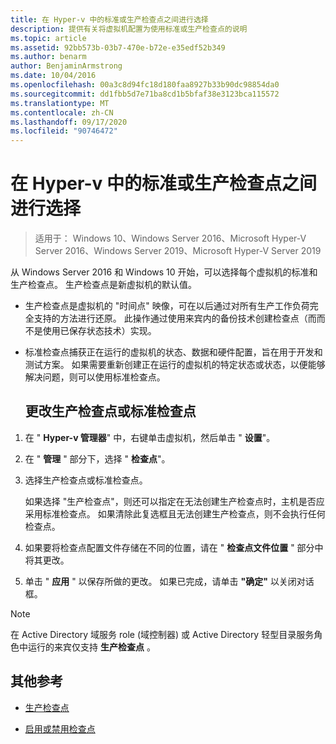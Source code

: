 ```yaml
---
title: 在 Hyper-v 中的标准或生产检查点之间进行选择
description: 提供有关将虚拟机配置为使用标准或生产检查点的说明
ms.topic: article
ms.assetid: 92bb573b-03b7-470e-b72e-e35edf52b349
ms.author: benarm
author: BenjaminArmstrong
ms.date: 10/04/2016
ms.openlocfilehash: 00a3c8d94fc18d180faa8927b33b90dc98854da0
ms.sourcegitcommit: dd1fbb5d7e71ba8cd1b5bfaf38e3123bca115572
ms.translationtype: MT
ms.contentlocale: zh-CN
ms.lasthandoff: 09/17/2020
ms.locfileid: "90746472"
---
```

# <a name="choose-between-standard-or-production-checkpoints-in-hyper-v"></a>在 Hyper-v 中的标准或生产检查点之间进行选择

>适用于： Windows 10、Windows Server 2016、Microsoft Hyper-V Server 2016、Windows Server 2019、Microsoft Hyper-V Server 2019


从 Windows Server 2016 和 Windows 10 开始，可以选择每个虚拟机的标准和生产检查点。 生产检查点是新虚拟机的默认值。

- 生产检查点是虚拟机的 "时间点" 映像，可在以后通过对所有生产工作负荷完全支持的方法进行还原。 此操作通过使用来宾内的备份技术创建检查点（而而不是使用已保存状态技术）实现。

- 标准检查点捕获正在运行的虚拟机的状态、数据和硬件配置，旨在用于开发和测试方案。 如果需要重新创建正在运行的虚拟机的特定状态或状态，以便能够解决问题，则可以使用标准检查点。

  ## <a name="change-checkpoints-to-production-or-standard-checkpoints"></a>更改生产检查点或标准检查点

1.  在 " **Hyper-v 管理器**" 中，右键单击虚拟机，然后单击 " **设置**"。

2.  在 " **管理** " 部分下，选择 " **检查点**"。

3.  选择生产检查点或标准检查点。

    如果选择 "生产检查点"，则还可以指定在无法创建生产检查点时，主机是否应采用标准检查点。 如果清除此复选框且无法创建生产检查点，则不会执行任何检查点。

4.  如果要将检查点配置文件存储在不同的位置，请在 " **检查点文件位置** " 部分中将其更改。

5.  单击 " **应用** " 以保存所做的更改。 如果已完成，请单击 **"确定"** 以关闭对话框。

> [!NOTE]
> 在 Active Directory 域服务 role (域控制器) 或 Active Directory 轻型目录服务角色中运行的来宾仅支持 **生产检查点** 。

## <a name="additional-references"></a>其他参考

-   [生产检查点](../What-s-new-in-Hyper-V-on-Windows.md#production-checkpoints-new)

-   [启用或禁用检查点](Enable-or-disable-checkpoints-in-Hyper-V.md)




